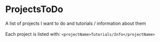 # ProjectsToDo
A list of projects I want to do and tutorials / information about them <br><br>
Each project is listed with: ```<projectName>Tutorials/Info</projectName>```

